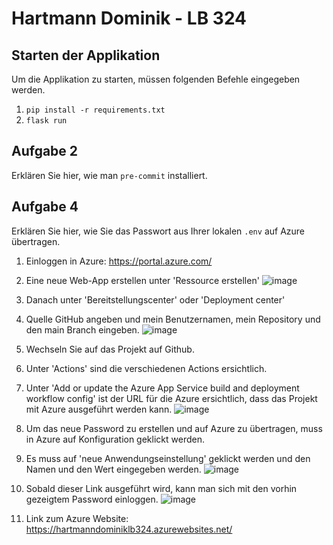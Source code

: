 # Hartmann Dominik - LB 324

## Starten der Applikation
Um die Applikation zu starten, müssen folgenden Befehle eingegeben werden.
1. `pip install -r requirements.txt`
2. `flask run`

## Aufgabe 2
Erklären Sie hier, wie man `pre-commit` installiert.

## Aufgabe 4
Erklären Sie hier, wie Sie das Passwort aus Ihrer lokalen `.env` auf Azure übertragen.

1. Einloggen in Azure: https://portal.azure.com/
2. Eine neue Web-App erstellen unter 'Ressource erstellen'
![image](https://github.com/ooDominikoo/HartmannDominikLB-324/assets/104886373/12d3fbd7-fdcf-495e-9f47-9214e21cba0f)
3. Danach unter 'Bereitstellungscenter' oder 'Deployment center'
  4. Quelle GitHub angeben und mein Benutzernamen, mein Repository und den main Branch eingeben.
![image](https://github.com/ooDominikoo/HartmannDominikLB-324/assets/104886373/b7556d19-a0b1-4e5c-979b-f45f83210318)
5. Wechseln Sie auf das Projekt auf Github.
6. Unter 'Actions' sind die verschiedenen Actions ersichtlich.
  7. Unter 'Add or update the Azure App Service build and deployment workflow config' ist der URL für die Azure ersichtlich, dass das Projekt mit Azure ausgeführt werden kann.
![image](https://github.com/ooDominikoo/HartmannDominikLB-324/assets/104886373/a1daaa9f-fc91-47f0-9b64-4ecb0840896d)

8. Um das neue Password zu erstellen und auf Azure zu übertragen, muss in Azure auf Konfiguration geklickt werden.
9. Es muss auf 'neue Anwendungseinstellung' geklickt werden und den Namen und den Wert eingegeben werden.
![image](https://github.com/ooDominikoo/HartmannDominikLB-324/assets/104886373/71c61f41-1f20-44a3-bc9b-72fc5a50e20d)
10. Sobald dieser Link ausgeführt wird, kann man sich mit den vorhin gezeigtem Password einloggen.
![image](https://github.com/ooDominikoo/HartmannDominikLB-324/assets/104886373/04b32dde-a642-41df-9950-037cb3113799)

11. Link zum Azure Website: https://hartmanndominiklb324.azurewebsites.net/
